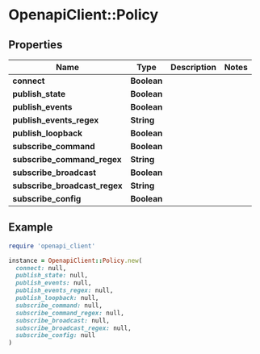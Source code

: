 # OpenapiClient::Policy

## Properties

| Name | Type | Description | Notes |
| ---- | ---- | ----------- | ----- |
| **connect** | **Boolean** |  |  |
| **publish_state** | **Boolean** |  |  |
| **publish_events** | **Boolean** |  |  |
| **publish_events_regex** | **String** |  |  |
| **publish_loopback** | **Boolean** |  |  |
| **subscribe_command** | **Boolean** |  |  |
| **subscribe_command_regex** | **String** |  |  |
| **subscribe_broadcast** | **Boolean** |  |  |
| **subscribe_broadcast_regex** | **String** |  |  |
| **subscribe_config** | **Boolean** |  |  |

## Example

```ruby
require 'openapi_client'

instance = OpenapiClient::Policy.new(
  connect: null,
  publish_state: null,
  publish_events: null,
  publish_events_regex: null,
  publish_loopback: null,
  subscribe_command: null,
  subscribe_command_regex: null,
  subscribe_broadcast: null,
  subscribe_broadcast_regex: null,
  subscribe_config: null
)
```

